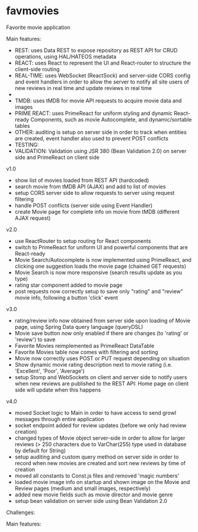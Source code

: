 # favmovies

Favorite movie application

Main features:
- REST: uses Data REST to expose repository as REST API for CRUD operations, using HAL/HATEOS metadata
- REACT: uses React to represent the UI and React-router to structure the client-side routing
- REAL-TIME: uses WebSocket (ReactSock) and server-side CORS config and event handlers in order to allow the server to notify all site users of new reviews in real time and update reviews in real time
- 
- TMDB: uses tMDB for movie API requests to acquire movie data and images
- PRIME REACT: uses PrimeReact for uniform styling and dynamic React-ready Components, such as movie Autocomplete, and dynamic/sortable tables
- OTHER: auditing is setup on server side in order to track when entities are created, event handler also used to prevent POST conflicts
- TESTING: 
- VALIDATION: Validation using JSR 380 (Bean Validation 2.0) on server side and PrimeReact on client side

v1.0
- show list of movies loaded from REST API (hardcoded)
- search movie from tMDB API (AJAX) and add to list of movies
- setup CORS server side to allow requests to server using request filtering
- handle POST conflicts (server side using Event Handler)
- create Movie page for complete info on movie from tMDB (different AJAX request)

v2.0
- use ReactRouter to setup routing for React components
- switch to PrimeReact for uniform UI and powerful components that are React-ready
- Movie Search/Autocomplete is now implemented using PrimeReact, and clicking one suggestion loads the movie page (chained GET requests)
- Movie Search is now more responsive (search results update as you type)
- rating star component added to movie page
- post requests now correctly setup to save only "rating" and "review" movie info, following a button 'click' event

v3.0
- rating/review info now obtained from server side upon loading of Movie page, using Spring Data query language (queryDSL)
- Movie save button now only enabled if there are changes (to 'rating' or 'review') to save
- Favorite Movies reimplemented as PrimeReact DataTable
- Favorite Movies table now comes with filtering and sorting
- Movie now correctly uses POST or PUT request depending on situation
- Show dynamic movie rating description next to movie rating (i.e. 'Excellent', 'Poor', 'Average')
- setup Stomp and WebSockets on client and server side to notify users when new reviews are published to the REST API:
Home page on client side will update when this happens

v4.0 
- moved Socket logic to Main in order to have access to send growl messages through entire application
- socket endpoint added for review updates (before we only had review creation) 
- changed types of Movie object server-side in order to allow for larger reviews (> 250 characters due to VarChar(255) type used in database by default for String)
- setup auditing and custom query method on server side in order to record when new movies are created and sort new reviews by time of creation
- moved all constants to Const.js files and removed 'magic numbers'
- loaded movie image info on startup and shown image on the Movie and Review pages (medium and small images, respectively) 
- added new movie fields such as movie director and movie genre
- setup bean validation on server side using Bean Validation 2.0

Challenges:



Main features:
